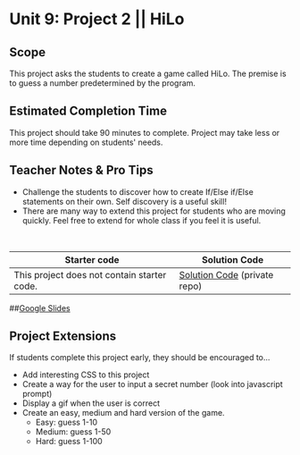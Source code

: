 # Unit 9: Project 2 || HiLo


## Scope
This project asks the students to create a game called HiLo. The premise is to guess a number predetermined by the program.

## Estimated Completion Time
This project should take 90 minutes to complete. Project may take less or more time depending on students' needs.  

## Teacher Notes & Pro Tips
* Challenge the students to discover how to create If/Else if/Else statements on their own. Self discovery is a useful skill!
* There are many way to extend this project for students who are moving quickly. Feel free to extend for whole class if you feel it is useful.

<br>

| Starter code | Solution Code |
|-------|-------|
|This project does not contain starter code. | [Solution Code](https://github.com/ScriptEdcurriculum/solutions2016/tree/master/year1/unit9/project2) (private repo)|

##[Google Slides](https://docs.google.com/presentation/d/1yzZdux-cRBL9cwGS49WwOfbdivNPI0TOvf_6yx1FF9w/edit#slide=id.g11512f67a7_0_57)

## Project Extensions
If students complete this project early, they should be encouraged to...

* Add interesting CSS to this project
* Create a way for the user to input a secret number (look into javascript prompt)
* Display a gif when the user is correct
* Create an easy, medium and hard version of the game. 
	* Easy: guess 1-10
	* Medium: guess 1-50
	* Hard: guess 1-100
 




